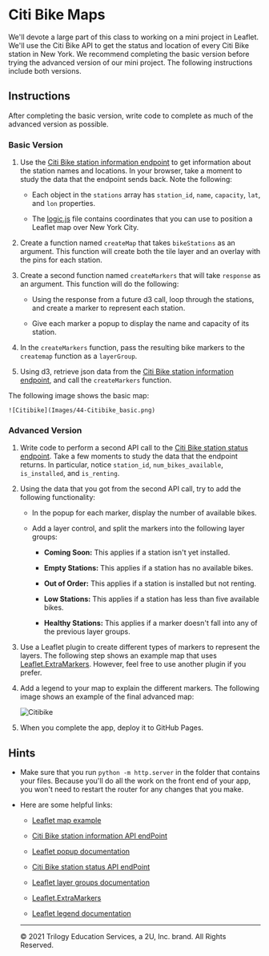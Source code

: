 # Citi Bike Maps

We'll devote a large part of this class to working on a mini project in Leaflet. We'll use the Citi Bike API to get the status and location of every Citi Bike station in New York. We recommend completing the basic version before trying the advanced version of our mini project. The following instructions include both versions.

## Instructions

After completing the basic version, write code to complete as much of the advanced version as possible.

### Basic Version

1. Use the [Citi Bike station information endpoint](https://gbfs.citibikenyc.com/gbfs/en/station_information.json) to get information about the station names and locations. In your browser, take a moment to study the data that the endpoint sends back. Note the following:

    * Each object in the `stations` array has `station_id`, `name`, `capacity`, `lat`, and `lon` properties.

    * The [logic.js](Unsolved/static/js/logic.js) file contains coordinates that you can use to position a Leaflet map over New York City.

2. Create a function named `createMap` that takes `bikeStations` as an argument. This function will create both the tile layer and an overlay with the pins for each station.

3. Create a second function named `createMarkers` that will take `response` as an argument. This function will do the following:

    * Using the response from a future d3 call, loop through the stations, and create a marker to represent each station.

    * Give each marker a popup to display the name and capacity of its station.

4. In the `createMarkers` function, pass the resulting bike markers to the `createmap` function as a `layerGroup`.

5. Using d3, retrieve json data from the [Citi Bike station information endpoint](https://gbfs.citibikenyc.com/gbfs/en/station_information.json), and call the `createMarkers` function.

The following image shows the basic map:

    ![Citibike](Images/44-Citibike_basic.png)

### Advanced Version

1. Write code to perform a second API call to the [Citi Bike station status endpoint](https://gbfs.citibikenyc.com/gbfs/en/station_status.json). Take a few moments to study the data that the endpoint returns. In particular, notice `station_id`, `num_bikes_available`, `is_installed`, and `is_renting`.

2. Using the data that you got from the second API call, try to add the following functionality:

    * In the popup for each marker, display the number of available bikes.

    * Add a layer control, and split the markers into the following layer groups:

        * **Coming Soon:** This applies if a station isn't yet installed.

        * **Empty Stations:** This applies if a station has no available bikes.

        * **Out of Order:** This applies if a station is installed but not renting.

        * **Low Stations:** This applies if a station has less than five available bikes.

        * **Healthy Stations:** This applies if a marker doesn't fall into any of the previous layer groups.

3. Use a Leaflet plugin to create different types of markers to represent the layers. The following step shows an example map that uses [Leaflet.ExtraMarkers](https://github.com/coryasilva/Leaflet.ExtraMarkers). However, feel free to use another plugin if you prefer.

4. Add a legend to your map to explain the different markers. The following image shows an example of the final advanced map:

      ![Citibike](Images/44-Citibike_advanced.png)

5. When you complete the app, deploy it to GitHub Pages.

## Hints

* Make sure that you run `python -m http.server` in the folder that contains your files. Because you'll do all the work on the front end of your app, you won't need to restart the router for any changes that you make.

* Here are some helpful links:

  * [Leaflet map example](https://leafletjs.com/reference-1.7.1.html#map-example)

  * [Citi Bike station information API endPoint](https://gbfs.citibikenyc.com/gbfs/en/station_information.json)

  * [Leaflet popup documentation](http://leafletjs.com/reference.html#popup)

  * [Citi Bike station status API endPoint](https://gbfs.citibikenyc.com/gbfs/en/station_status.json)

  * [Leaflet layer groups documentation](http://leafletjs.com/examples/layers-control/)

  * [Leaflet.ExtraMarkers](https://github.com/coryasilva/Leaflet.ExtraMarkers)

  * [Leaflet legend documentation](http://leafletjs.com/examples/choropleth/#custom-legend-control)
  
  ---
  © 2021 Trilogy Education Services, a 2U, Inc. brand. All Rights Reserved.	
